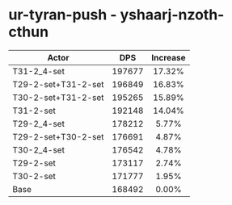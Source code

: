 # ur-tyran-push - yshaarj-nzoth-cthun
| Actor | DPS | Increase |
|---|:---:|:---:|
|T31-2_4-set|197677|17.32%|
|T29-2-set+T31-2-set|196849|16.83%|
|T30-2-set+T31-2-set|195265|15.89%|
|T31-2-set|192148|14.04%|
|T29-2_4-set|178212|5.77%|
|T29-2-set+T30-2-set|176691|4.87%|
|T30-2_4-set|176542|4.78%|
|T29-2-set|173117|2.74%|
|T30-2-set|171777|1.95%|
|Base|168492|0.00%|
